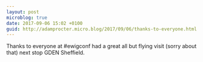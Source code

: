 ```yaml
---
layout: post
microblog: true
date: 2017-09-06 15:02 +0100
guid: http://adamprocter.micro.blog/2017/09/06/thanks-to-everyone.html
---
```

Thanks to everyone at #ewigconf had a great all but flying visit (sorry about that) next stop GDEN Sheffield. 
